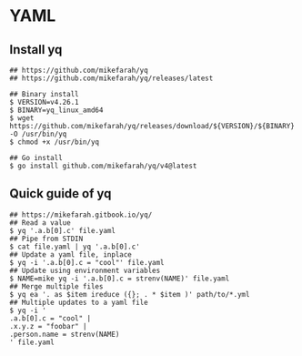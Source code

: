 YAML
====

## Install yq

    ## https://github.com/mikefarah/yq
    ## https://github.com/mikefarah/yq/releases/latest

    ## Binary install
    $ VERSION=v4.26.1
    $ BINARY=yq_linux_amd64
    $ wget https://github.com/mikefarah/yq/releases/download/${VERSION}/${BINARY} -O /usr/bin/yq
    $ chmod +x /usr/bin/yq

    ## Go install
    $ go install github.com/mikefarah/yq/v4@latest

## Quick guide of yq

    ## https://mikefarah.gitbook.io/yq/
    ## Read a value
    $ yq '.a.b[0].c' file.yaml
    ## Pipe from STDIN
    $ cat file.yaml | yq '.a.b[0].c'
    ## Update a yaml file, inplace
    $ yq -i '.a.b[0].c = "cool"' file.yaml
    ## Update using environment variables
    $ NAME=mike yq -i '.a.b[0].c = strenv(NAME)' file.yaml
    ## Merge multiple files
    $ yq ea '. as $item ireduce ({}; . * $item )' path/to/*.yml
    ## Multiple updates to a yaml file
    $ yq -i '
    .a.b[0].c = "cool" |
    .x.y.z = "foobar" |
    .person.name = strenv(NAME)
    ' file.yaml
